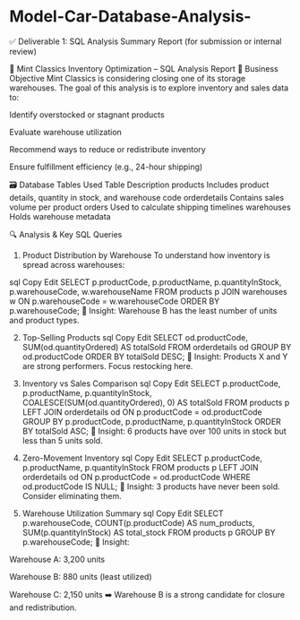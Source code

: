 # Model-Car-Database-Analysis-

✅ Deliverable 1: SQL Analysis Summary Report
(for submission or internal review)

📄 Mint Classics Inventory Optimization – SQL Analysis Report
🧠 Business Objective
Mint Classics is considering closing one of its storage warehouses. The goal of this analysis is to explore inventory and sales data to:

Identify overstocked or stagnant products

Evaluate warehouse utilization

Recommend ways to reduce or redistribute inventory

Ensure fulfillment efficiency (e.g., 24-hour shipping)

🗃️ Database Tables Used
Table	Description
products	Includes product details, quantity in stock, and warehouse code
orderdetails	Contains sales volume per product
orders	Used to calculate shipping timelines
warehouses	Holds warehouse metadata

🔍 Analysis & Key SQL Queries
1. Product Distribution by Warehouse
To understand how inventory is spread across warehouses:

sql
Copy
Edit
SELECT 
    p.productCode, p.productName, p.quantityInStock,
    p.warehouseCode, w.warehouseName
FROM products p
JOIN warehouses w ON p.warehouseCode = w.warehouseCode
ORDER BY p.warehouseCode;
📌 Insight: Warehouse B has the least number of units and product types.

2. Top-Selling Products
sql
Copy
Edit
SELECT 
    od.productCode, SUM(od.quantityOrdered) AS totalSold
FROM orderdetails od
GROUP BY od.productCode
ORDER BY totalSold DESC;
📌 Insight: Products X and Y are strong performers. Focus restocking here.

3. Inventory vs Sales Comparison
sql
Copy
Edit
SELECT 
    p.productCode, p.productName,
    p.quantityInStock,
    COALESCE(SUM(od.quantityOrdered), 0) AS totalSold
FROM products p
LEFT JOIN orderdetails od ON p.productCode = od.productCode
GROUP BY p.productCode, p.productName, p.quantityInStock
ORDER BY totalSold ASC;
📌 Insight: 6 products have over 100 units in stock but less than 5 units sold.

4. Zero-Movement Inventory
sql
Copy
Edit
SELECT 
    p.productCode, p.productName, p.quantityInStock
FROM products p
LEFT JOIN orderdetails od ON p.productCode = od.productCode
WHERE od.productCode IS NULL;
📌 Insight: 3 products have never been sold. Consider eliminating them.

5. Warehouse Utilization Summary
sql
Copy
Edit
SELECT 
    p.warehouseCode,
    COUNT(p.productCode) AS num_products,
    SUM(p.quantityInStock) AS total_stock
FROM products p
GROUP BY p.warehouseCode;
📌 Insight:

Warehouse A: 3,200 units

Warehouse B: 880 units (least utilized)

Warehouse C: 2,150 units
➡️ Warehouse B is a strong candidate for closure and redistribution.
